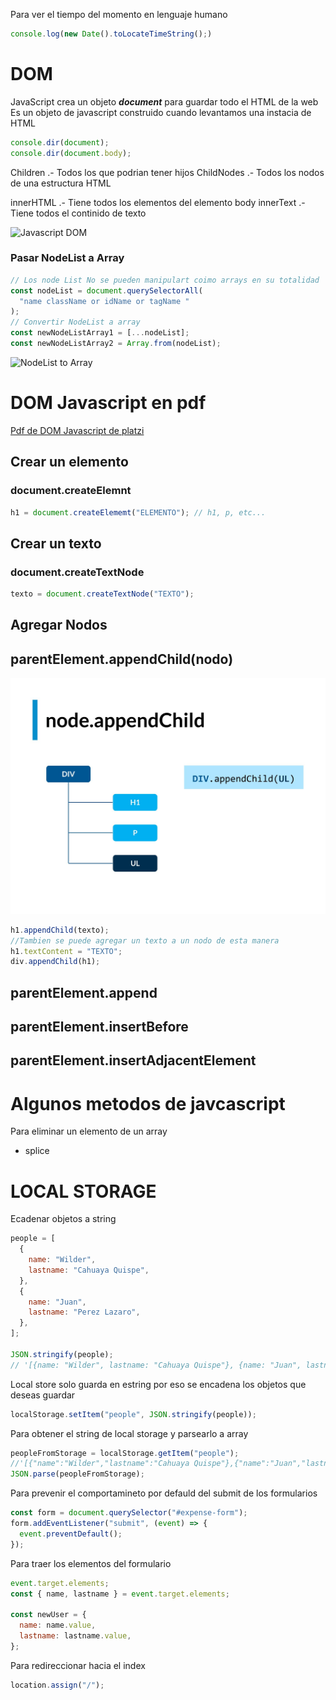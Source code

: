 Para ver el tiempo del momento en lenguaje humano

```javascript
console.log(new Date().toLocateTimeString();)
```

# DOM

JavaScript crea un objeto **_document_** para guardar todo el HTML de la web
Es un objeto de javascript construido cuando levantamos una instacia de HTML

```javascript
console.dir(document);
console.dir(document.body);
```

Children .- Todos los que podrian tener hijos
ChildNodes .- Todos los nodos de una estructura HTML

innerHTML .- Tiene todos los elementos del elemento body
innerText .- Tiene todos el continido de texto

![Javascript DOM](https://static.platzi.com/media/user_upload/Ei2AUiIVgAM9th--5a3f8bb6-c2ef-4f67-8e07-8b328ff0cf5d.jpg)

### Pasar NodeList a Array

```javascript
// Los node List No se pueden manipulart coimo arrays en su totalidad
const nodeList = document.querySelectorAll(
  "name className or idName or tagName "
);
// Convertir NodeList a array
const newNodeListArray1 = [...nodeList];
const newNodeListArray2 = Array.from(nodeList);
```

![NodeList to Array](https://static.platzi.com/media/user_upload/class_2-952bbac5-15e7-4374-bcbd-1b8419b5e287.jpg)

# DOM Javascript en pdf

[Pdf de DOM Javascript de platzi](https://wilcahuaya.netlify.app/pdf/javascript_platzi.pdf)

## Crear un elemento

### document.createElemnt

```javascript
h1 = document.createElememt("ELEMENTO"); // h1, p, etc...
```

## Crear un texto

### document.createTextNode

```javascript
texto = document.createTextNode("TEXTO");
```

## Agregar Nodos

## parentElement.appendChild(nodo)

![appenChild](../../../img/notes/javascript/23.jpg)

```javascript
h1.appendChild(texto);
//Tambien se puede agregar un texto a un nodo de esta manera
h1.textContent = "TEXTO";
div.appendChild(h1);
```

## parentElement.append

## parentElement.insertBefore

## parentElement.insertAdjacentElement

# Algunos metodos de javcascript

Para eliminar un elemento de un array

- splice

# LOCAL STORAGE

Ecadenar objetos a string

```javascript
people = [
  {
    name: "Wilder",
    lastname: "Cahuaya Quispe",
  },
  {
    name: "Juan",
    lastname: "Perez Lazaro",
  },
];

JSON.stringify(people);
// '[{name: "Wilder", lastname: "Cahuaya Quispe"}, {name: "Juan", lastname: "Perez Lazaro"}]'
```

Local store solo guarda en estring por eso se encadena los objetos que deseas guardar

```javascript
localStorage.setItem("people", JSON.stringify(people));
```

Para obtener el string de local storage y parsearlo a array

```javascript
peopleFromStorage = localStorage.getItem("people");
//'[{"name":"Wilder","lastname":"Cahuaya Quispe"},{"name":"Juan","lastname":"Perez Lazaro"}]'
JSON.parse(peopleFromStorage);
```

Para prevenir el comportamineto por defauld del submit de los formularios

```javascript
const form = document.querySelector("#expense-form");
form.addEventListener("submit", (event) => {
  event.preventDefault();
});
```

Para traer los elementos del formulario

```javascript
event.target.elements;
const { name, lastname } = event.target.elements;

const newUser = {
  name: name.value,
  lastname: lastname.value,
};
```

Para redireccionar hacia el index

```javascript
location.assign("/");
```

